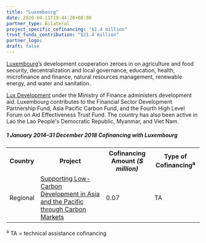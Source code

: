 ```yaml
---
title: "Luxembourg"
date: 2020-04-11T19:44:20+08:00
partner_type: Bilateral
project_specific_cofinancing: "$1.4 million"
trust_funds_contribution: "$21.4 million"
partner_logo:
draft: false
---
```


<a href="https://www.adb.org/publications/luxembourg-fact-sheet" target="_blank">Luxembourg</a>’s development cooperation zeroes in on agriculture and food security, decentralization and local governance, education, health, microfinance and finance, natural resources management, renewable energy, and water and sanitation. 

<a href="https://luxdev.lu/en/home" target="_blank">Lux Development</a> under the Ministry of Finance administers development aid. Luxembourg contributes to the Financial Sector Development Partnership Fund, Asia Pacific Carbon Fund, and the Fourth High Level Forum on Aid Effectiveness Trust Fund.  The country has also been active in Lao the Lao People's Democratic Republic, Myanmar, and Viet Nam.  


##### _1 January 2014–31 December 2018_ Cofinancing with Luxembourg

<table class="table table-striped table-bordered">

<tr>
<th>Country</th>
<th>Project</th>
<th>Cofinancing Amount <em>($ million)</em></th>
<th>Type of Cofinancing<sup>a</sup></th>
</tr>
<tr>
<td>Regional</td>
<td><a href="https://www.adb.org/projects/49270-001/main" target="_parent">Supporting Low-Carbon Development in Asia and the Pacific through Carbon Markets</a></td>
<td>0.07 </td>
<td>TA</td>
</tr>
</table>

<p class="dr-footnote"><sup>a</sup> TA = technical assistance cofinancing</p>